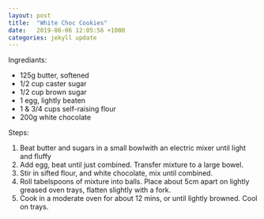 ```yaml
---
layout: post
title:  "White Choc Cookies"
date:   2019-06-06 12:05:56 +1000
categories: jekyll update
---
```


Ingrediants:
* 125g butter, softened
* 1/2 cup caster sugar
* 1/2 cup brown sugar
* 1 egg, lightly beaten
* 1 & 3/4 cups self-raising flour
* 200g white chocolate

Steps:
1. Beat butter and sugars in a small bowlwith an electric mixer until light and fluffy
2. Add egg, beat until just combined. Transfer mixture to a large bowel.
3. Stir in sifted flour, and white chocolate, mix until combined.
4. Roll tabelspoons of mixture into balls. Place about 5cm apart on lightly greased oven trays, flatten slightly with a fork.
5. Cook in a moderate oven for about 12 mins, or until lightly browned. Cool on trays.
